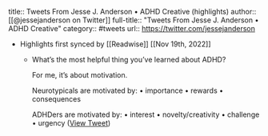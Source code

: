title:: Tweets From Jesse J. Anderson • ADHD Creative (highlights)
author:: [[@jessejanderson on Twitter]]
full-title:: "Tweets From Jesse J. Anderson • ADHD Creative"
category:: #tweets
url:: https://twitter.com/jessejanderson

- Highlights first synced by [[Readwise]] [[Nov 19th, 2022]]
	- What’s the most helpful thing you’ve learned about ADHD?
	  
	  For me, it’s about motivation.
	  
	  Neurotypicals are motivated by:
	   • importance
	   • rewards
	   • consequences
	  
	  ADHDers are motivated by:
	   • interest
	   • novelty/creativity
	   • challenge
	   • urgency ([View Tweet](https://twitter.com/jessejanderson/status/1512460649615437826))
